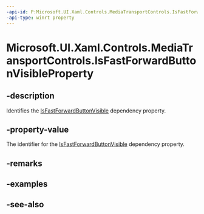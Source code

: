 ```yaml
---
-api-id: P:Microsoft.UI.Xaml.Controls.MediaTransportControls.IsFastForwardButtonVisibleProperty
-api-type: winrt property
---
```


<!-- Property syntax
public Windows.UI.Xaml.DependencyProperty IsFastForwardButtonVisibleProperty { get; }
-->

# Microsoft.UI.Xaml.Controls.MediaTransportControls.IsFastForwardButtonVisibleProperty

## -description
Identifies the [IsFastForwardButtonVisible](mediatransportcontrols_isfastforwardbuttonvisible.md) dependency property.

## -property-value
The identifier for the [IsFastForwardButtonVisible](mediatransportcontrols_isfastforwardbuttonvisible.md) dependency property.

## -remarks

## -examples

## -see-also
